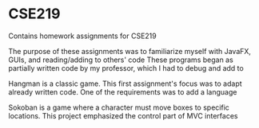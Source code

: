 # CSE219
Contains homework assignments for CSE219

The purpose of these assignments was to familiarize myself with JavaFX, GUIs, and reading/adding to others' code
These programs began as partially written code by my professor, which I had to debug and add to

Hangman is a classic game. This first assignment's focus was to adapt already written code. One of the requirements was to add a language

Sokoban is a game where a character must move boxes to specific locations. This project emphasized the control part of MVC interfaces
